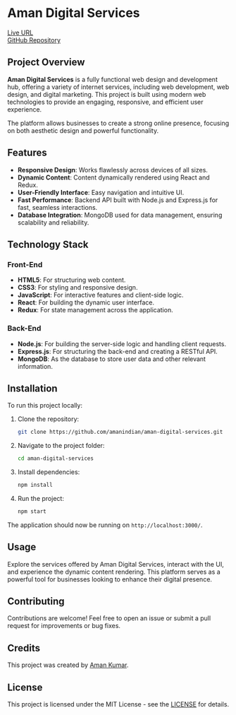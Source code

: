 # Aman Digital Services

[Live URL](https://amandigitalservices.netlify.app/)  
[GitHub Repository](https://github.com/amanindian/aman-digital-services)

## Project Overview

**Aman Digital Services** is a fully functional web design and development hub, offering a variety of internet services, including web development, web design, and digital marketing. This project is built using modern web technologies to provide an engaging, responsive, and efficient user experience.

The platform allows businesses to create a strong online presence, focusing on both aesthetic design and powerful functionality.

## Features

- **Responsive Design**: Works flawlessly across devices of all sizes.
- **Dynamic Content**: Content dynamically rendered using React and Redux.
- **User-Friendly Interface**: Easy navigation and intuitive UI.
- **Fast Performance**: Backend API built with Node.js and Express.js for fast, seamless interactions.
- **Database Integration**: MongoDB used for data management, ensuring scalability and reliability.

## Technology Stack

### Front-End

- **HTML5**: For structuring web content.
- **CSS3**: For styling and responsive design.
- **JavaScript**: For interactive features and client-side logic.
- **React**: For building the dynamic user interface.
- **Redux**: For state management across the application.

### Back-End

- **Node.js**: For building the server-side logic and handling client requests.
- **Express.js**: For structuring the back-end and creating a RESTful API.
- **MongoDB**: As the database to store user data and other relevant information.

## Installation

To run this project locally:

1. Clone the repository:
   ```bash
   git clone https://github.com/amanindian/aman-digital-services.git
   ```
2. Navigate to the project folder:
   ```bash
   cd aman-digital-services
   ```
3. Install dependencies:
   ```bash
   npm install
   ```
4. Run the project:
   ```bash
   npm start
   ```

The application should now be running on `http://localhost:3000/`.

## Usage

Explore the services offered by Aman Digital Services, interact with the UI, and experience the dynamic content rendering. This platform serves as a powerful tool for businesses looking to enhance their digital presence.

## Contributing

Contributions are welcome! Feel free to open an issue or submit a pull request for improvements or bug fixes.

## Credits

This project was created by [Aman Kumar](https://amanindian.netlify.app/).

## License

This project is licensed under the MIT License - see the [LICENSE](https://github.com/amanindian/aman-digital-services) for details.
